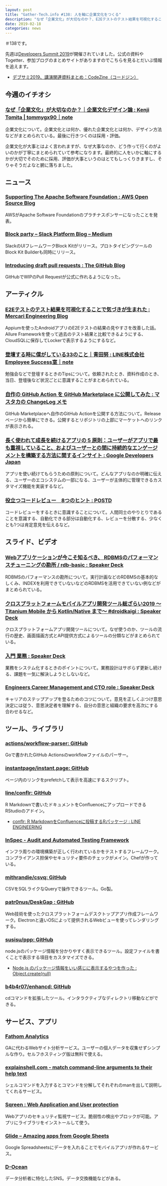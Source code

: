 ```yaml
---
layout: post
title: "Gather-Tech.info #138: 人を軸に企業文化をつくる"
description: "なぜ「企業文化」が大切なのか？、E2Eテストのテスト結果を可視化することで気づきが生まれた など"
date: 2019-02-18
categories: news
---
```


＃138です。

先週は[Developers Summit 2019](https://event.shoeisha.jp/devsumi/20190214/)が開催されていました。公式の資料やTogetter、参加ブログのまとめサイトがありますのでこちらを見るとだいぶ情報を追えます。

- [デブサミ2019、講演関連資料まとめ：CodeZine（コードジン）](https://codezine.jp/article/detail/11383)

## 今週のイチオシ

### [なぜ「企業文化」が大切なのか？｜企業文化デザイン論 : Kenji Tomita | tommygx90｜note](https://note.mu/symsonic/n/n45d67c3df3f6)

企業文化について。企業文化とは何か、優れた企業文化とは何か、デザイン方法などがまとめられている。最後に行きつくのは採用・評価。

企業文化が大事とはよく言われますが、なぜ大事なのか、どう作って行くのがよいのかが丁寧にまとめられていて参考になります。最終的に人をいかに軸にするかが大切でそのために採用、評価が大事というのはとてもしっくりきますし、そりゃそうだよなと腑に落ちました。

## ニュース

### [Supporting The Apache Software Foundation : AWS Open Source Blog](https://aws.amazon.com/jp/blogs/opensource/supporting-apache-software-foundation/)

AWSがApache Software Foundationのプラチナスポンサーになったことを発表。

### [Block party – Slack Platform Blog – Medium](https://medium.com/slack-developer-blog/block-party-d72c70a01911)

SlackのUIフレームワークBlock Kitがリリース。プロトタイピングツールのBlock Kit Builderも同時にリリース。

### [Introducing draft pull requests : The GitHub Blog](https://github.blog/2019-02-14-introducing-draft-pull-requests/)

GitHubでWIPのPull Requestが公式に作れるようになった。

## アーティクル

### [E2Eテストのテスト結果を可視化することで気づきが生まれた : Mercari Engineering Blog](https://tech.mercari.com/entry/2019/02/12/080000)

Appiumを使ったAndroidアプリのE2Eテストの結果の見やすさを改善した話。Allure Frameworkを使って過去のテスト結果と比較できるようにする、CloudSQLに保存してLockerで表示するようにするなど。

### [登壇する時に僕がしている33のこと｜青田努 : LINE株式会社 Employee Success室｜note](https://note.mu/aotatsutomu/n/n5732d798d643)

勉強会などで登壇するときのTipsについて。依頼されたとき、資料作成のとき、当日、登壇後など状況ごとに意識することがまとめられている。

### [自作の GitHub Action を GitHub Marketplace に公開してみた : マスタカの ChangeLog メモ](https://masutaka.net/chalow/2019-02-11-1.html)

GitHub Marketplaceへ自作のGitHub Actionを公開する方法について。Releaseページから簡単にできる。公開するとリポジトリの上部にマーケットへのリンクが表示される。

### [長く使われて成長を続けるアプリの 5 原則：ユーザーがアプリで最も重視していること、およびユーザーとの間に持続的なエンゲージメントを構築する方法に関するインサイト : Google Developers Japan](https://developers-jp.googleblog.com/2019/02/5-principles-for-apps-to-survive-and-thrive.html)

アプリを使い続けてもらうための原則について。どんなアプリなのか明確に伝える、ユーザーのエコシステムの一部になる、ユーザーが主体的に管理できるカスタマイズ機能を実装するなど。

### [役立つコードレビュー　8つのヒント : POSTD](https://postd.cc/8-tips-for-great-code-reviews/)

コードレビューをするときに意識することについて。人間同士のやりとりであることを意識する、自動化できる部分は自動化する、レビューを分散する、少なくとも1つは肯定意見を伝えるなど。

## スライド、ビデオ

### [Webアプリケーションが今こそ知るべき、 RDBMSのパフォーマンスチューニングの勘所 / rdb-basic : Speaker Deck](https://speakerdeck.com/soudai/rdb-basic)

RDBMSのパフォーマンスの勘所について。実行計画などのRDBMSの基本的なしくみ、INDEXを利用できていないなどのRDBMSを活用できていない例などがまとめられている。

### [クロスプラットフォームモバイルアプリ開発ツール総ざらい2019 〜Titanium Mobile から Kotlin/Native まで〜 #droidkaigi : Speaker Deck](https://speakerdeck.com/amay077/native-made-number-droidkaigi)

クロスプラットフォームアプリ開発ツールについて。なぜ使うのか、ツールの流行の歴史、画面描画方式とAPI提供方式によるツールの分類などがまとめられている。

### [入門 業務 : Speaker Deck](https://speakerdeck.com/mishirakawa/ru-men-ye-wu)

業務をシステム化するときのポイントについて。業務設計はサボらず更新し続ける、課題を一気に解決しようとしないなど。

### [Engineers Career Management and CTO role : Speaker Deck](https://speakerdeck.com/ymatsuwitter/engineers-career-management-and-cto-role)

キャリアのステップアップを登るためのコツについて。意見を正しくぶつけ意思決定には従う、意思決定者を理解する、自分の意思と組織の要求を高次にする合わせるなど。

## ツール、ライブラリ

### [actions/workflow-parser: GitHub](https://github.com/actions/workflow-parser)

Goで書かれたGitHub Actionsのworkflowファイルのパーサー。

### [instantpage/instant.page: GitHub](https://github.com/instantpage/instant.page)

ページ内のリンクをprefetchして表示を高速にするスクリプト。

### [line/conflr: GitHub](https://github.com/line/conflr)

R Markdownで書いたドキュメントをConfluenceにアップロードできるRStudioのアドイン。

- [conflr: R MarkdownをConfluenceに投稿するRパッケージ : LINE ENGINEERING](https://engineering.linecorp.com/ja/blog/conflr-published/)

### [InSpec - Audit and Automated Testing Framework](https://www.inspec.io/)

インフラ周りの環境構築が正しく行われているかをテストするフレームワーク。コンプライアンス担保やセキュリティ要件のチェックがメイン。Chefが作っている。

### [mithrandie/csvq: GitHub](https://github.com/mithrandie/csvq)

CSVをSQLライクなQueryで操作できるツール。Go製。

### [patr0nus/DeskGap : GitHub](https://github.com/patr0nus/DeskGap/)

Web技術を使ったクロスプラットフォームデスクトップアプリ作成フレームワーク。Electronと違いOSによって提供されるWebビューを使ってレンダリングする。

### [susisu/ppp: GitHub](https://github.com/susisu/ppp)

node.jsのパッケージ情報を分かりやすく表示できるツール。設定ファイルを書くことで表示する項目をカスタマイズできる。

- [Node.js のパッケージ情報をいい感じに表示するやつを作った : Object.create(null)](https://susisu.hatenablog.com/entry/2019/01/26/124158)

### [b4b4r07/enhancd: GitHub](https://github.com/b4b4r07/enhancd)

cdコマンドを拡張したツール。インタラクティブなディレクトリ移動などができる。

## サービス、アプリ

### [Fathom Analytics](https://usefathom.com/)

GAに代わるWebサイト分析サービス。ユーザーの個人データを収集せずシンプルな作り。セルフホスティング版は無料で使える。

### [explainshell.com - match command-line arguments to their help text](https://explainshell.com/)

シェルコマンドを入力するとコマンドを分解してそれぞれのmanを出して説明してくれるサービス。

### [Sqreen : Web Application and User protection](https://www.sqreen.io/)

Webアプリのセキュリティ監視サービス。脆弱性の検出やブロックが可能。アプリにライブラリをインストールして使う。

### [Glide – Amazing apps from Google Sheets](https://www.glideapps.com/)

Google Spreadsheetsにデータを入れることでモバイルアプリが作れるサービス。

### [D-Ocean](https://www.docean.io/)

データ分析者に特化したSNS。データ交換機能などがある。
